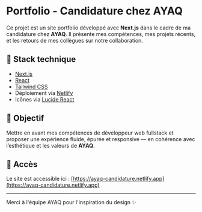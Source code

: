 # Portfolio - Candidature chez AYAQ

Ce projet est un site portfolio développé avec **Next.js** dans le cadre de ma candidature chez **AYAQ**. Il présente mes compétences, mes projets récents, et les retours de mes collègues sur notre collaboration.

## 🚀 Stack technique

- [Next.js](https://nextjs.org/)
- [React](https://reactjs.org/)
- [Tailwind CSS](https://tailwindcss.com/)
- Déploiement via [Netlify](https://www.netlify.com/)
- Icônes via [Lucide React](https://lucide.dev/)

## 🎯 Objectif

Mettre en avant mes compétences de développeur web fullstack et proposer une expérience fluide, épurée et responsive — en cohérence avec l’esthétique et les valeurs de **AYAQ**.

## 🔗 Accès

Le site est accessible ici : [https://ayaq-candidature.netlify.app](https://ayaq-candidature.netlify.app)  


---

Merci à l'équipe AYAQ pour l'inspiration du design ✨
